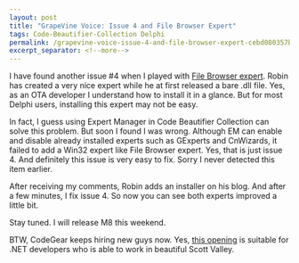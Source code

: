 ```yaml
---
layout: post
title: "GrapeVine Voice: Issue 4 and File Browser Expert"
tags: Code-Beautifier-Collection Delphi
permalink: /grapevine-voice-issue-4-and-file-browser-expert-cebd080357bd
excerpt_separator: <!--more-->
---
```

I have found another issue #4 when I played with [File Browser expert](http://projectvalley.com/weblog/2007/10/delphi-2007-file-browser-expert.html). Robin has created a very nice expert while he at first released a bare .dll file. Yes, as an OTA developer I understand how to install it in a glance. But for most Delphi users, installing this expert may not be easy.
<!--more-->

In fact, I guess using Expert Manager in Code Beautifier Collection can solve this problem. But soon I found I was wrong. Although EM can enable and disable already installed experts such as GExperts and CnWizards, it failed to add a Win32 expert like File Browser expert. Yes, that is just issue 4. And definitely this issue is very easy to fix. Sorry I never detected this item earlier.

After receiving my comments, Robin adds an installer on his blog. And after a few minutes, I fix issue 4. So now you can see both experts improved a little bit.

Stay tuned. I will release M8 this weekend.

BTW, CodeGear keeps hiring new guys now. Yes, [this opening](https://community.embarcadero.com/blogs/entry/join-the-codegear-rad-studio-randampd-team-33778) is suitable for .NET developers who is able to work in beautiful Scott Valley.
